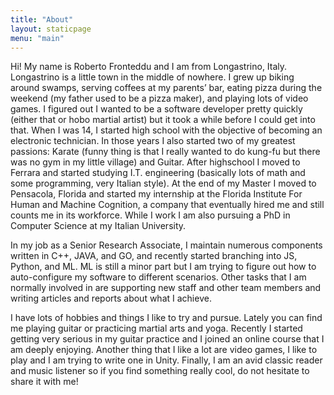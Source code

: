 ```yaml
---
title: "About"
layout: staticpage
menu: "main"
---
```


Hi! My name is Roberto Fronteddu and I am from Longastrino, Italy. Longastrino is a little town in the middle of nowhere. I grew up biking around swamps, serving coffees at my parents’ bar, eating pizza during the weekend (my father used to be a pizza maker), and playing lots of video games. I figured out I wanted to be a software developer pretty quickly (either that or hobo martial artist) but it took a while before I could get into that. When I was 14, I started high school with the objective of becoming an electronic technician. In those years I also started two of my greatest passions: Karate (funny thing is that I really wanted to do kung-fu but there was no gym in my little village) and Guitar. After highschool I moved to Ferrara and started studying I.T. engineering (basically lots of math and some programming, very Italian style). At the end of my Master I moved to Pensacola, Florida and started my internship at the Florida Institute For Human and Machine Cognition, a company that eventually hired me and still counts me in its workforce. While I work I am also pursuing a PhD in Computer Science at my Italian University.

In my job as a Senior Research Associate, I maintain numerous components written in C++, JAVA, and GO, and recently started branching into JS, Python, and ML. ML is still a minor part but I am trying to figure out how to auto-configure my software to different scenarios. Other tasks that I am normally involved in are supporting new staff and other team members and writing articles and reports about what I achieve.

I have lots of hobbies and things I like to try and pursue. Lately you can find me playing guitar or practicing martial arts and yoga. Recently I started getting very serious in my guitar practice and I joined an online course that I am deeply enjoying. Another thing that I like a lot are video games, I like to play and I am trying to write one in Unity. Finally, I am an avid classic reader and music listener so if you find something really cool, do not hesitate to share it with me!

